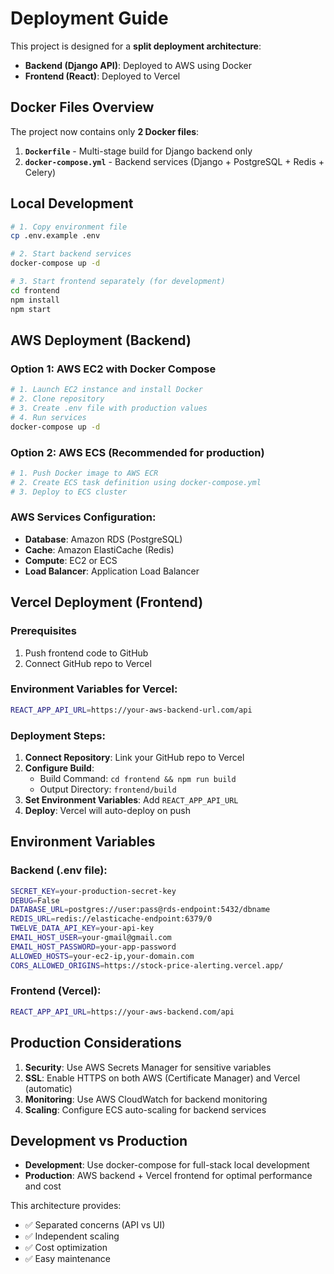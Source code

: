# Deployment Guide

This project is designed for a **split deployment architecture**:
- **Backend (Django API)**: Deployed to AWS using Docker
- **Frontend (React)**: Deployed to Vercel

## Docker Files Overview

The project now contains only **2 Docker files**:

1. **`Dockerfile`** - Multi-stage build for Django backend only
2. **`docker-compose.yml`** - Backend services (Django + PostgreSQL + Redis + Celery)

## Local Development

```bash
# 1. Copy environment file
cp .env.example .env

# 2. Start backend services
docker-compose up -d

# 3. Start frontend separately (for development)
cd frontend
npm install
npm start
```

## AWS Deployment (Backend)

### Option 1: AWS EC2 with Docker Compose
```bash
# 1. Launch EC2 instance and install Docker
# 2. Clone repository
# 3. Create .env file with production values
# 4. Run services
docker-compose up -d
```

### Option 2: AWS ECS (Recommended for production)
```bash
# 1. Push Docker image to AWS ECR
# 2. Create ECS task definition using docker-compose.yml
# 3. Deploy to ECS cluster
```

### AWS Services Configuration:
- **Database**: Amazon RDS (PostgreSQL)
- **Cache**: Amazon ElastiCache (Redis)
- **Compute**: EC2 or ECS
- **Load Balancer**: Application Load Balancer

## Vercel Deployment (Frontend)

### Prerequisites
1. Push frontend code to GitHub
2. Connect GitHub repo to Vercel

### Environment Variables for Vercel:
```bash
REACT_APP_API_URL=https://your-aws-backend-url.com/api
```

### Deployment Steps:
1. **Connect Repository**: Link your GitHub repo to Vercel
2. **Configure Build**: 
   - Build Command: `cd frontend && npm run build`
   - Output Directory: `frontend/build`
3. **Set Environment Variables**: Add `REACT_APP_API_URL`
4. **Deploy**: Vercel will auto-deploy on push

## Environment Variables

### Backend (.env file):
```bash
SECRET_KEY=your-production-secret-key
DEBUG=False
DATABASE_URL=postgres://user:pass@rds-endpoint:5432/dbname
REDIS_URL=redis://elasticache-endpoint:6379/0
TWELVE_DATA_API_KEY=your-api-key
EMAIL_HOST_USER=your-gmail@gmail.com
EMAIL_HOST_PASSWORD=your-app-password
ALLOWED_HOSTS=your-ec2-ip,your-domain.com
CORS_ALLOWED_ORIGINS=https://stock-price-alerting.vercel.app/
```

### Frontend (Vercel):
```bash
REACT_APP_API_URL=https://your-aws-backend.com/api
```

## Production Considerations

1. **Security**: Use AWS Secrets Manager for sensitive variables
2. **SSL**: Enable HTTPS on both AWS (Certificate Manager) and Vercel (automatic)
3. **Monitoring**: Use AWS CloudWatch for backend monitoring
4. **Scaling**: Configure ECS auto-scaling for backend services

## Development vs Production

- **Development**: Use docker-compose for full-stack local development
- **Production**: AWS backend + Vercel frontend for optimal performance and cost

This architecture provides:
- ✅ Separated concerns (API vs UI)
- ✅ Independent scaling
- ✅ Cost optimization
- ✅ Easy maintenance
